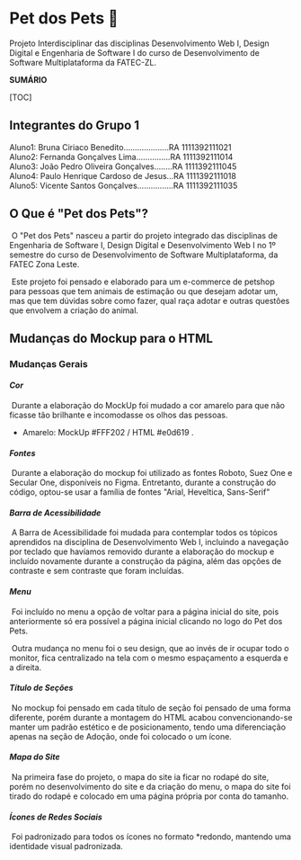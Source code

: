 # Pet dos Pets :dog:
Projeto Interdisciplinar das disciplinas Desenvolvimento Web I, Design Digital e Engenharia de Software I do curso de Desenvolvimento de Software Multiplataforma da FATEC-ZL.

**SUMÁRIO**

[TOC]



## Integrantes do Grupo  1

Aluno1: Bruna Ciriaco Benedito....................RA 1111392111021<br/>
Aluno2: Fernanda Gonçalves Lima...............RA 1111392111014<br/>
Aluno3: João Pedro Oliveira Gonçalves........RA 1111392111045<br/>
Aluno4: Paulo Henrique Cardoso de Jesus...RA 1111392111018<br/>
Aluno5: Vicente Santos Gonçalves................RA 1111392111035<br/>

## O Que é "Pet dos Pets"?

​	O "Pet dos Pets" nasceu a partir do projeto integrado das disciplinas de Engenharia de Software I, Design Digital e Desenvolvimento Web I no 1º semestre do curso de Desenvolvimento de Software Multiplataforma, da FATEC Zona Leste.<br/>

​	Este projeto foi pensado e elaborado para um e-commerce de petshop para pessoas que tem animais de estimação ou que desejam adotar um, mas que tem dúvidas sobre como fazer, qual raça adotar e outras questões que envolvem a criação do animal.

## Mudanças do Mockup para o HTML

### Mudanças Gerais

#### *Cor*

​	Durante a elaboração do MockUp foi mudado a cor amarelo para que não ficasse tão brilhante e incomodasse os olhos das pessoas.

* Amarelo: MockUp #FFF202 / HTML  #e0d619 .

#### *Fontes*

​	Durante a elaboração do mockup foi utilizado as fontes Roboto, Suez One e Secular One, disponíveis no Figma. Entretanto, durante a construção do código, optou-se usar a família de fontes "Arial, Heveltica, Sans-Serif"

#### *Barra de Acessibilidade*

​	A Barra de Acessibilidade foi mudada para contemplar todos os tópicos aprendidos na disciplina de Desenvolvimento Web I, incluindo a navegação por teclado que havíamos removido durante a elaboração do mockup e incluído novamente durante a construção da página, além das opções de contraste e sem contraste que foram incluídas.

#### *Menu*

​	Foi incluído no menu a opção de voltar para a página inicial do site, pois anteriormente só era possível a página inicial clicando no logo do Pet dos Pets.

​	Outra mudança no menu foi o seu design, que ao invés de ir ocupar todo o monitor, fica centralizado na tela com o mesmo espaçamento a esquerda e a direita.

#### *Título de Seções*

​	No mockup foi pensado em cada título de seção foi pensado de uma forma diferente, porém durante a montagem do HTML acabou convencionando-se manter um padrão estético e de posicionamento, tendo uma diferenciação apenas na seção de Adoção, onde foi colocado o um ícone.

#### *Mapa do Site*

​	Na primeira fase do projeto, o mapa do site ia ficar no rodapé do site, porém no desenvolvimento do site e da criação do menu, o mapa do site foi tirado do rodapé e colocado em uma página própria por conta do tamanho.

#### *Ícones de Redes Sociais*

​	Foi padronizado para todos os ícones no formato *redondo, mantendo uma identidade visual padronizada.

